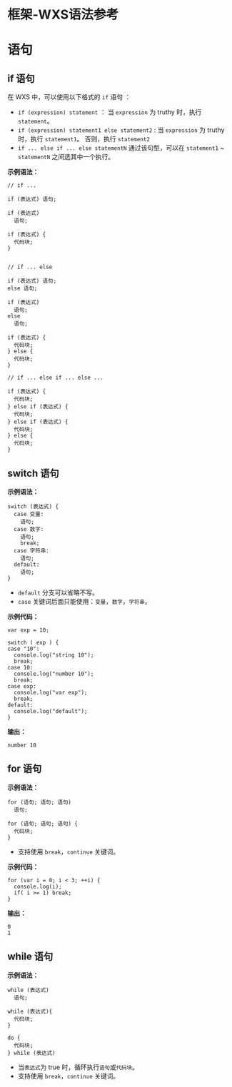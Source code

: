 # 框架-WXS语法参考

# 语句

## if 语句

在 WXS 中，可以使用以下格式的 `if` 语句 ：

- `if (expression) statement` ： 当 `expression` 为 truthy 时，执行 `statement`。
- `if (expression) statement1 else statement2` : 当 `expression` 为 truthy 时，执行 `statement1`。 否则，执行 `statement2`
- `if ... else if ... else statementN` 通过该句型，可以在 `statement1` ~ `statementN` 之间选其中一个执行。

**示例语法：**

```text
// if ...

if (表达式) 语句;

if (表达式)
  语句;

if (表达式) {
  代码块;
}


// if ... else

if (表达式) 语句;
else 语句;

if (表达式)
  语句;
else
  语句;

if (表达式) {
  代码块;
} else {
  代码块;
}

// if ... else if ... else ...

if (表达式) {
  代码块;
} else if (表达式) {
  代码块;
} else if (表达式) {
  代码块;
} else {
  代码块;
}
```

## switch 语句

**示例语法：**

```text
switch (表达式) {
  case 变量:
    语句;
  case 数字:
    语句;
    break;
  case 字符串:
    语句;
  default:
    语句;
}
```

- `default` 分支可以省略不写。
- `case` 关键词后面只能使用：`变量`，`数字`，`字符串`。

**示例代码：**

```text
var exp = 10;

switch ( exp ) {
case "10":
  console.log("string 10");
  break;
case 10:
  console.log("number 10");
  break;
case exp:
  console.log("var exp");
  break;
default:
  console.log("default");
}
```

**输出：**

```text
number 10
```

## for 语句

**示例语法：**

```text
for (语句; 语句; 语句)
  语句;

for (语句; 语句; 语句) {
  代码块;
}
```

- 支持使用 `break`，`continue` 关键词。

**示例代码：**

```text
for (var i = 0; i < 3; ++i) {
  console.log(i);
  if( i >= 1) break;
}
```

**输出：**

```text
0
1
```

## while 语句

**示例语法：**

```text
while (表达式)
  语句;

while (表达式){
  代码块;
}

do {
  代码块;
} while (表达式)
```

- 当`表达式`为 true 时，循环执行`语句`或`代码块`。
- 支持使用 `break`，`continue` 关键词。